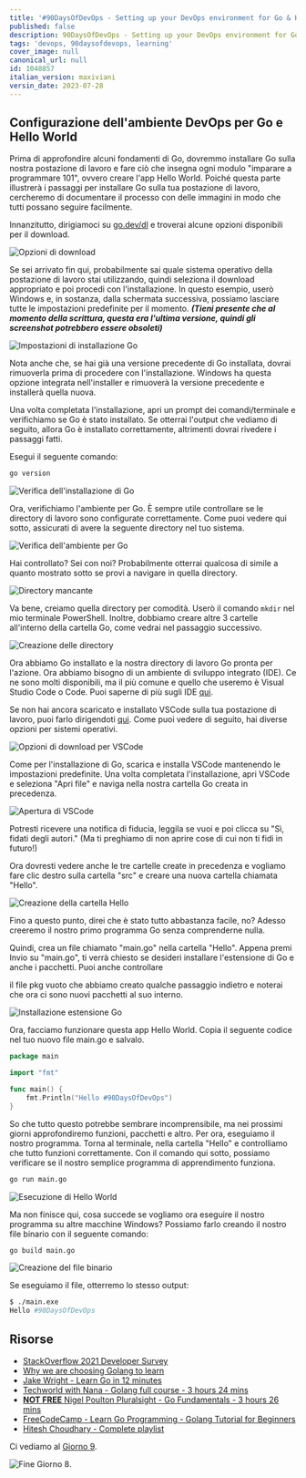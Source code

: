 ```yaml
---
title: '#90DaysOfDevOps - Setting up your DevOps environment for Go & Hello World - Day 8'
published: false
description: 90DaysOfDevOps - Setting up your DevOps environment for Go & Hello World
tags: 'devops, 90daysofdevops, learning'
cover_image: null
canonical_url: null
id: 1048857
italian_version: maxiviani
versin_date: 2023-07-28
---
```


## Configurazione dell'ambiente DevOps per Go e Hello World

Prima di approfondire alcuni fondamenti di Go, dovremmo installare Go sulla nostra postazione di lavoro e fare ciò che insegna ogni modulo "imparare a programmare 101", ovvero creare l'app Hello World. Poiché questa parte illustrerà i passaggi per installare Go sulla tua postazione di lavoro, cercheremo di documentare il processo con delle immagini in modo che tutti possano seguire facilmente.

Innanzitutto, dirigiamoci su [go.dev/dl](https://go.dev/dl/) e troverai alcune opzioni disponibili per il download.

![Opzioni di download](Images/Day8_Go1.png)

Se sei arrivato fin qui, probabilmente sai quale sistema operativo della postazione di lavoro stai utilizzando, quindi seleziona il download appropriato e poi procedi con l'installazione. In questo esempio, userò Windows e, in sostanza, dalla schermata successiva, possiamo lasciare tutte le impostazioni predefinite per il momento. **_(Tieni presente che al momento della scrittura, questa era l'ultima versione, quindi gli screenshot potrebbero essere obsoleti)_**

![Impostazioni di installazione Go](Images/Day8_Go2.png)

Nota anche che, se hai già una versione precedente di Go installata, dovrai rimuoverla prima di procedere con l'installazione. Windows ha questa opzione integrata nell'installer e rimuoverà la versione precedente e installerà quella nuova.

Una volta completata l'installazione, apri un prompt dei comandi/terminale e verifichiamo se Go è stato installato. Se otterrai l'output che vediamo di seguito, allora Go è installato correttamente, altrimenti dovrai rivedere i passaggi fatti.

Esegui il seguente comando:

```bash
go version
```

![Verifica dell'installazione di Go](Images/Day8_Go3.png)

Ora, verifichiamo l'ambiente per Go. È sempre utile controllare se le directory di lavoro sono configurate correttamente. Come puoi vedere qui sotto, assicurati di avere la seguente directory nel tuo sistema.

![Verifica dell'ambiente per Go](Images/Day8_Go4.png)

Hai controllato? Sei con noi? Probabilmente otterrai qualcosa di simile a quanto mostrato sotto se provi a navigare in quella directory.

![Directory mancante](Images/Day8_Go5.png)

Va bene, creiamo quella directory per comodità. Userò il comando `mkdir` nel mio terminale PowerShell. Inoltre, dobbiamo creare altre 3 cartelle all'interno della cartella Go, come vedrai nel passaggio successivo.

![Creazione delle directory](Images/Day8_Go6.png)

Ora abbiamo Go installato e la nostra directory di lavoro Go pronta per l'azione. Ora abbiamo bisogno di un ambiente di sviluppo integrato (IDE). Ce ne sono molti disponibili, ma il più comune e quello che useremo è Visual Studio Code o Code. Puoi saperne di più sugli IDE [qui](https://www.youtube.com/watch?v=vUn5akOlFXQ).

Se non hai ancora scaricato e installato VSCode sulla tua postazione di lavoro, puoi farlo dirigendoti [qui](https://code.visualstudio.com/download). Come puoi vedere di seguito, hai diverse opzioni per sistemi operativi.

![Opzioni di download per VSCode](Images/Day8_Go7.png)

Come per l'installazione di Go, scarica e installa VSCode mantenendo le impostazioni predefinite. Una volta completata l'installazione, apri VSCode e seleziona "Apri file" e naviga nella nostra cartella Go creata in precedenza.

![Apertura di VSCode](Images/Day8_Go8.png)

Potresti ricevere una notifica di fiducia, leggila se vuoi e poi clicca su "Sì, fidati degli autori." (Ma ti preghiamo di non aprire cose di cui non ti fidi in futuro!)

Ora dovresti vedere anche le tre cartelle create in precedenza e vogliamo fare clic destro sulla cartella "src" e creare una nuova cartella chiamata "Hello".

![Creazione della cartella Hello](Images/Day8_Go9.png)

Fino a questo punto, direi che è stato tutto abbastanza facile, no? Adesso creeremo il nostro primo programma Go senza comprenderne nulla.

Quindi, crea un file chiamato "main.go" nella cartella "Hello". Appena premi Invio su "main.go", ti verrà chiesto se desideri installare l'estensione di Go e anche i pacchetti. Puoi anche controllare

 il file pkg vuoto che abbiamo creato qualche passaggio indietro e noterai che ora ci sono nuovi pacchetti al suo interno.

![Installazione estensione Go](Images/Day8_Go10.png)

Ora, facciamo funzionare questa app Hello World. Copia il seguente codice nel tuo nuovo file main.go e salvalo.

```go
package main

import "fmt"

func main() {
    fmt.Println("Hello #90DaysOfDevOps")
}
```

So che tutto questo potrebbe sembrare incomprensibile, ma nei prossimi giorni approfondiremo funzioni, pacchetti e altro. Per ora, eseguiamo il nostro programma. Torna al terminale, nella cartella "Hello" e controlliamo che tutto funzioni correttamente. Con il comando qui sotto, possiamo verificare se il nostro semplice programma di apprendimento funziona.

```bash
go run main.go
```

![Esecuzione di Hello World](Images/Day8_Go11.png)

Ma non finisce qui, cosa succede se vogliamo ora eseguire il nostro programma su altre macchine Windows? Possiamo farlo creando il nostro file binario con il seguente comando:

```bash
go build main.go
```

![Creazione del file binario](Images/Day8_Go12.png)

Se eseguiamo il file, otterremo lo stesso output:

```bash
$ ./main.exe
Hello #90DaysOfDevOps
```

## Risorse

- [StackOverflow 2021 Developer Survey](https://insights.stackoverflow.com/survey/2021)
- [Why we are choosing Golang to learn](https://www.youtube.com/watch?v=7pLqIIAqZD4&t=9s)
- [Jake Wright - Learn Go in 12 minutes](https://www.youtube.com/watch?v=C8LgvuEBraI&t=312s)
- [Techworld with Nana - Golang full course - 3 hours 24 mins](https://www.youtube.com/watch?v=yyUHQIec83I)
- [**NOT FREE** Nigel Poulton Pluralsight - Go Fundamentals - 3 hours 26 mins](https://www.pluralsight.com/courses/go-fundamentals)
- [FreeCodeCamp - Learn Go Programming - Golang Tutorial for Beginners](https://www.youtube.com/watch?v=YS4e4q9oBaU&t=1025s)
- [Hitesh Choudhary - Complete playlist](https://www.youtube.com/playlist?list=PLRAV69dS1uWSR89FRQGZ6q9BR2b44Tr9N)

Ci vediamo al [Giorno 9](day09.md).

![Fine Giorno 8](Images/Day8_Go13.png).
